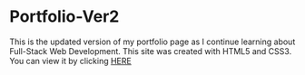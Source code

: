 # Portfolio-Ver2

This is the updated version of my portfolio page as I continue learning about Full-Stack Web Development.
This site was created with HTML5 and CSS3.
You can view it by clicking <a href="https://codepen.io/mr-clean-code/project/editor/AkvdWa">HERE</a>
